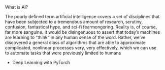 What is AI?

The poorly defined term artificial intelligence covers a set of disciplines that have
been subjected to a tremendous amount of research, scrutiny, confusion, fantastical hype, and sci-fi fearmongering. Reality is, of course, far more sanguine. It would
be disingenuous to assert that today’s machines are learning to “think” in any
human sense of the word. Rather, we’ve discovered a general class of algorithms that are able to approximate complicated, nonlinear processes very, very effectively,
which we can use to automate tasks that were previously limited to humans

- Deep Learning with PyTorch

